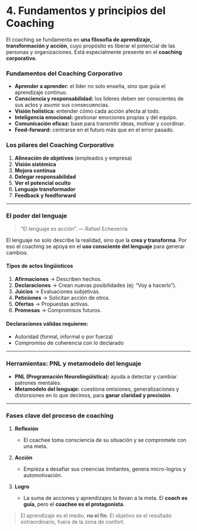 # 4. Fundamentos y principios del Coaching

El coaching se fundamenta en **una filosofía de aprendizaje, transformación y acción**, cuyo propósito es liberar el potencial de las personas y organizaciones. Está especialmente presente en el **coaching corporativo**.

### Fundamentos del Coaching Corporativo

* **Aprender a aprender:** el líder no solo enseña, sino que guía el aprendizaje continuo.
* **Consciencia y responsabilidad:** los líderes deben ser conscientes de sus actos y asumir sus consecuencias.
* **Visión holística:** entender cómo cada acción afecta al todo.
* **Inteligencia emocional:** gestionar emociones propias y del equipo.
* **Comunicación eficaz:** base para transmitir ideas, motivar y coordinar.
* **Feed-forward:** centrarse en el futuro más que en el error pasado.

### Los pilares del Coaching Corporativo

1. **Alineación de objetivos** (empleados y empresa)
2. **Visión sistémica**
3. **Mejora continua**
4. **Delegar responsabilidad**
5. **Ver el potencial oculto**
6. **Lenguaje transformador**
7. **Feedback y feedforward**

---

### El poder del lenguaje

> “El lenguaje es acción”. — Rafael Echeverría

El lenguaje no solo describe la realidad, sino que la **crea y transforma**. Por eso el coaching se apoya en el **uso consciente del lenguaje** para generar cambios.

#### Tipos de actos lingüísticos

1. **Afirmaciones** → Describen hechos.
2. **Declaraciones** → Crean nuevas posibilidades (ej: “Voy a hacerlo”).
3. **Juicios** → Evaluaciones subjetivas.
4. **Peticiones** → Solicitan acción de otros.
5. **Ofertas** → Propuestas activas.
6. **Promesas** → Compromisos futuros.

#### Declaraciones válidas requieren:

* Autoridad (formal, informal o por fuerza)
* Compromiso de coherencia con lo declarado

---

### Herramientas: PNL y metamodelo del lenguaje

* **PNL (Programación Neurolingüística):** ayuda a detectar y cambiar patrones mentales.
* **Metamodelo del lenguaje:** cuestiona omisiones, generalizaciones y distorsiones en lo que decimos, para **ganar claridad y precisión**.

---

### Fases clave del proceso de coaching

1. **Reflexión**

   * El coachee toma consciencia de su situación y se compromete con una meta.
2. **Acción**

   * Empieza a desafiar sus creencias limitantes, genera micro-logros y automotivación.
3. **Logro**

   * La suma de acciones y aprendizajes lo llevan a la meta. El **coach es guía**, pero el **coachee es el protagonista**.

> El aprendizaje es el medio, **no el fin**. El objetivo es el resultado extraordinario, fuera de la zona de confort.
